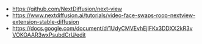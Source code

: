 - https://github.com/NextDiffusion/next-view
- https://www.nextdiffusion.ai/tutorials/video-face-swaps-roop-nextview-extension-stable-diffusion
- https://docs.google.com/document/d/1UdyCMVEvhEjIFKx3DDXX2kR3vVOKOAAR3wxPsubdCrU/edit
